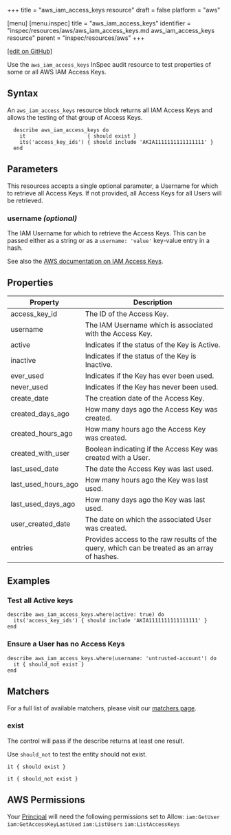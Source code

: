 +++
title = "aws_iam_access_keys resource"
draft = false
platform = "aws"

[menu]
  [menu.inspec]
    title = "aws_iam_access_keys"
    identifier = "inspec/resources/aws/aws_iam_access_keys.md aws_iam_access_keys resource"
    parent = "inspec/resources/aws"
+++

[\[edit on GitHub\]](https://github.com/inspec/inspec/blob/master/www/content/inspec/resources/aws_iam_access_keys.md)

Use the `aws_iam_access_keys` InSpec audit resource to test properties of some or all AWS IAM Access Keys.

## Syntax

An `aws_iam_access_keys` resource block returns all IAM Access Keys and allows the testing of that group of Access Keys.

      describe aws_iam_access_keys do
        it                    { should exist }
        its('access_key_ids') { should include 'AKIA1111111111111111' }
      end

## Parameters

This resources accepts a single optional parameter, a Username for which to retrieve all Access Keys.
If not provided, all Access Keys for all Users will be retrieved.

### username _(optional)_

The IAM Username for which to retrieve the Access Keys.
This can be passed either as a string or as a `username: 'value'` key-value entry in a hash.

See also the [AWS documentation on IAM Access Keys](https://docs.aws.amazon.com/IAM/latest/UserGuide/id_credentials_access-keys.html).

## Properties

| Property            | Description                                                                                  |
| ------------------- | -------------------------------------------------------------------------------------------- |
| access_key_id       | The ID of the Access Key.                                                                    |
| username            | The IAM Username which is associated with the Access Key.                                    |
| active              | Indicates if the status of the Key is Active.                                                |
| inactive            | Indicates if the status of the Key is Inactive.                                              |
| ever_used           | Indicates if the Key has ever been used.                                                     |
| never_used          | Indicates if the Key has never been used.                                                    |
| create_date         | The creation date of the Access Key.                                                         |
| created_days_ago    | How many days ago the Access Key was created.                                                |
| created_hours_ago   | How many hours ago the Access Key was created.                                               |
| created_with_user   | Boolean indicating if the Access Key was created with a User.                                |
| last_used_date      | The date the Access Key was last used.                                                       |
| last_used_hours_ago | How many hours ago the Key was last used.                                                    |
| last_used_days_ago  | How many days ago the Key was last used.                                                     |
| user_created_date   | The date on which the associated User was created.                                           |
| entries             | Provides access to the raw results of the query, which can be treated as an array of hashes. |

## Examples

### Test all Active keys

    describe aws_iam_access_keys.where(active: true) do
      its('access_key_ids') { should include 'AKIA1111111111111111' }
    end

### Ensure a User has no Access Keys

    describe aws_iam_access_keys.where(username: 'untrusted-account') do
      it { should_not exist }
    end

## Matchers

For a full list of available matchers, please visit our [matchers page](/inspec/matchers/).

### exist

The control will pass if the describe returns at least one result.

Use `should_not` to test the entity should not exist.

    it { should exist }

    it { should_not exist }

## AWS Permissions

Your [Principal](https://docs.aws.amazon.com/IAM/latest/UserGuide/intro-structure.html#intro-structure-principal) will need the following permissions set to Allow:
`iam:GetUser`
`iam:GetAccessKeyLastUsed`
`iam:ListUsers`
`iam:ListAccessKeys`
